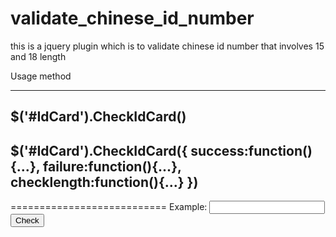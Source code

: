 # validate_chinese_id_number
this is a jquery plugin which is to validate chinese id number that involves 15 and 18 length


Usage method

---------------------------
$('#IdCard').CheckIdCard()
---------------------------
$('#IdCard').CheckIdCard({
success:function(){...},
failure:function(){...},
checklength:function(){...}
})
---------------------------

===========================
Example:
<input type="text" value="" id="IdCard"/>
<button type="button" onclick=" $('#IdCard').CheckIdCard()">Check</button>

